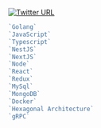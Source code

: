 [![Twitter URL](https://img.shields.io/twitter/url?label=%40vindecodex&style=social&url=https%3A%2F%2Ftwitter.com%2FVindecodex)](https://twitter.com/Vindecodex)

```go
`Golang`
`JavaScript`
`Typescript`
`NestJS`
`NextJS`
`Node`
`React`
`Redux`
`MySql`
`MongoDB`
`Docker`
`Hexagonal Architecture`
`gRPC`
```
